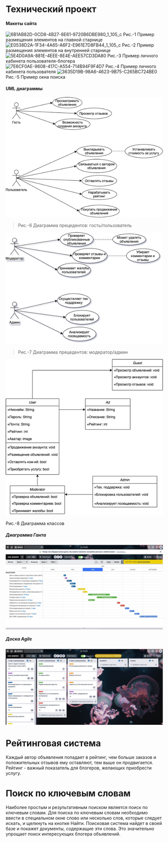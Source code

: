 # Технический проект
#### Макеты сайта 
![6B1AB82D-0CD8-4B27-8E61-9720B6DBE980_1_105_c](https://user-images.githubusercontent.com/66676653/84502662-d9297c00-acc9-11ea-8963-d76574f34081.jpeg)
Рис.-1 Пример размещения элементов на главной старнице 
![E0538D2A-1F34-4A65-A6F2-E961E7D8FB44_1_105_c](https://user-images.githubusercontent.com/66676653/84502912-42a98a80-acca-11ea-8b8d-e94bbbe37335.jpeg)
Рис.-2 Пример размещения элементов на внутренней старнице 
![5E4D0A9A-881E-4EEE-8E4E-AEE57CD3DA80](https://user-images.githubusercontent.com/66676653/84503023-771d4680-acca-11ea-8b5e-8ce78985d95f.jpeg)
Рис.-3 Пример личного кабинета пользователя-блогера
![7E6CF0AE-9608-417C-A554-714B94F9F4D7](https://user-images.githubusercontent.com/66676653/84503157-b51a6a80-acca-11ea-96dc-1aaffefe3e33.jpeg)
Рис.-4 Пример личного кабинета пользователя
![3635D19B-98A6-4623-9B75-C265BC724BE0](https://user-images.githubusercontent.com/66676653/84503199-cebbb200-acca-11ea-98d8-81cb4d8a24e8.jpeg)
Рис.-5 Пример окна поиска

#### UML диаграммы 
![Гость и пользователь](https://github.com/smolinap/BgTeam/blob/master/%D0%94%D0%B8%D0%B0%D0%B3%D1%80%D0%B0%D0%BC%D0%BC%D1%8B/%D0%93%D0%BE%D1%81%D1%82%D1%8C%20%D0%B8%20%D0%BF%D0%BE%D0%BB%D1%8C%D0%B7%D0%BE%D0%B2%D0%B0%D1%82%D0%B5%D0%BB%D1%8C.png)
>Рис.-6 Диаграмма прецедентов: гость/пользователь

![Модератор и админ](https://github.com/smolinap/BgTeam/blob/master/%D0%94%D0%B8%D0%B0%D0%B3%D1%80%D0%B0%D0%BC%D0%BC%D1%8B/%D0%9C%D0%BE%D0%B4%D0%B5%D1%80%D0%B0%D1%82%D0%BE%D1%80%20%D0%B8%20%D0%B0%D0%B4%D0%BC%D0%B8%D0%BD.png)

>Рис.-7 Диаграмма прецедентов: модератор/админ

![Диаграмма классов](https://github.com/smolinap/BgTeam/blob/master/%D0%94%D0%B8%D0%B0%D0%B3%D1%80%D0%B0%D0%BC%D0%BC%D1%8B/%D0%94%D0%B8%D0%B0%D0%B3%D1%80%D0%B0%D0%BC%D0%BC%D0%B0%20%D0%BA%D0%BB%D0%B0%D1%81%D1%81%D0%BE%D0%B2.png)

Рис.-8 Диаграмма классов

##### Диаграмма Ганта
![AA18C58D-6001-4530-A65F-929194000D8A](https://github.com/smolinap/BgTeam/blob/master/%D0%94%D0%B8%D0%B0%D0%B3%D1%80%D0%B0%D0%BC%D0%BC%D1%8B/P_6Ah4CvRd0.jpg)
##### Доска Agile
![8571686F-EF4E-4FD4-AF1D-B246E7104C9E](https://github.com/smolinap/BgTeam/blob/master/%D0%94%D0%B8%D0%B0%D0%B3%D1%80%D0%B0%D0%BC%D0%BC%D1%8B/yHxdpwr6spg.jpg)


# Рейтинговая система
Каждый автор объявления попадает в рейтинг, чем больше заказов и положительных отзывов ему оставляют, тем выше он продвигается. Рейтинг - важный показатель для блогеров, желающих приобрести услугу. 

# Поиск по ключевым словам
Наиболее простым и результативным поиском является поиск по ключевым словам. Для поиска по ключевым словам необходимо ввести в специальном окне слово или несколько слов, которые следует искать, и щелкнуть на кнопке Найти. Поисковая система найдет в своей базе и покажет документы, содержащие эти слова. Это значительно упрощает поиск интересующих блогера объявлений. 

